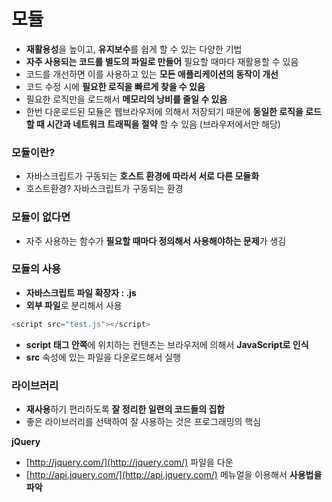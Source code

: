 # 모듈

* **재활용성**을 높이고, **유지보수**를 쉽게 할 수 있는 다양한 기법
* **자주 사용되는 코드를 별도의 파일로 만들어** 필요할 때마다 재활용할 수 있음 
* 코드를 개선하면 이를 사용하고 있는 **모든 애플리케이션의 동작이 개선**
* 코드 수정 시에 **필요한 로직을 빠르게 찾을 수 있음** 
* 필요한 로직만을 로드해서 **메모리의 낭비를 줄일 수 있음** 
* 한번 다운로드된 모듈은 웹브라우저에 의해서 저장되기 때문에 **동일한 로직을 로드 할 때 시간과 네트워크 트래픽을 절약** 할 수 있음 \(브라우저에서만 해당\)

### 모듈이란?

* 자바스크립트가 구동되는 **호스트 환경에 따라서 서로 다른 모듈화** 
* 호스트환경? 자바스크립트가 구동되는 환경

### 모듈이 없다면

* 자주 사용하는 함수가 **필요할 때마다 정의해서 사용해야하는 문제**가 생김

### 모듈의 사용

* **자바스크립트 파일 확장자 : .js**
* **외부 파일**로 분리해서 사용 

```javascript
<script src="test.js"></script>
```

* **script 태그 안쪽**에 위치하는 컨텐츠는 브라우저에 의해서 **JavaScript로 인식** 
* **src** 속성에 있는 파일을 다운로드해서 실행

### 라이브러리

* **재사용**하기 편리하도록 **잘 정리한 일련의 코드들의 집합**
* 좋은 라이브러리를 선택하여 잘 사용하는 것은 프로그래밍의 핵심

**jQuery**

* [http://jquery.com/](http://jquery.com/) 파일을 다운
* [http://api.jquery.com/](http://api.jquery.com/) 메뉴얼을 이용해서 **사용법을 파악**

